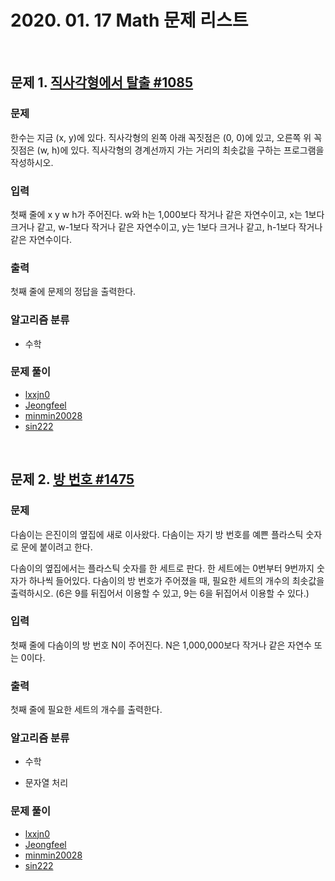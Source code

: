 # 2020. 01. 17 Math 문제 리스트

<br>

## 문제 1. [직사각형에서 탈출 #1085](https://www.acmicpc.net/problem/1085)

### 문제

한수는 지금 (x, y)에 있다. 직사각형의 왼쪽 아래 꼭짓점은 (0, 0)에 있고, 오른쪽 위 꼭짓점은 (w, h)에 있다. 직사각형의 경계선까지 가는 거리의 최솟값을 구하는 프로그램을 작성하시오.

### 입력

첫째 줄에 x y w h가 주어진다. w와 h는 1,000보다 작거나 같은 자연수이고, x는 1보다 크거나 같고, w-1보다 작거나 같은 자연수이고, y는 1보다 크거나 같고, h-1보다 작거나 같은 자연수이다.

### 출력

첫째 줄에 문제의 정답을 출력한다.

### 알고리즘 분류

- 수학

### 문제 풀이

- [lxxjn0](#)
- [Jeongfeel](#)
- [minmin20028](#)
- [sin222](#)

<br>

## 문제 2. [방 번호 #1475](https://www.acmicpc.net/problem/1475)

### 문제

다솜이는 은진이의 옆집에 새로 이사왔다. 다솜이는 자기 방 번호를 예쁜 플라스틱 숫자로 문에 붙이려고 한다.

다솜이의 옆집에서는 플라스틱 숫자를 한 세트로 판다. 한 세트에는 0번부터 9번까지 숫자가 하나씩 들어있다. 다솜이의 방 번호가 주어졌을 때, 필요한 세트의 개수의 최솟값을 출력하시오. (6은 9를 뒤집어서 이용할 수 있고, 9는 6을 뒤집어서 이용할 수 있다.)

### 입력

첫째 줄에 다솜이의 방 번호 N이 주어진다. N은 1,000,000보다 작거나 같은 자연수 또는 0이다.

### 출력

첫째 줄에 필요한 세트의 개수를 출력한다.

### 알고리즘 분류

- 수학

- 문자열 처리

### 문제 풀이

- [lxxjn0](#)
- [Jeongfeel](#)
- [minmin20028](#)
- [sin222](#)
